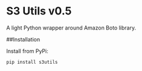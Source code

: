 S3 Utils v0.5
=====

A light Python wrapper around Amazon Boto library.


##Installation

Install from PyPi:

    pip install s3utils
